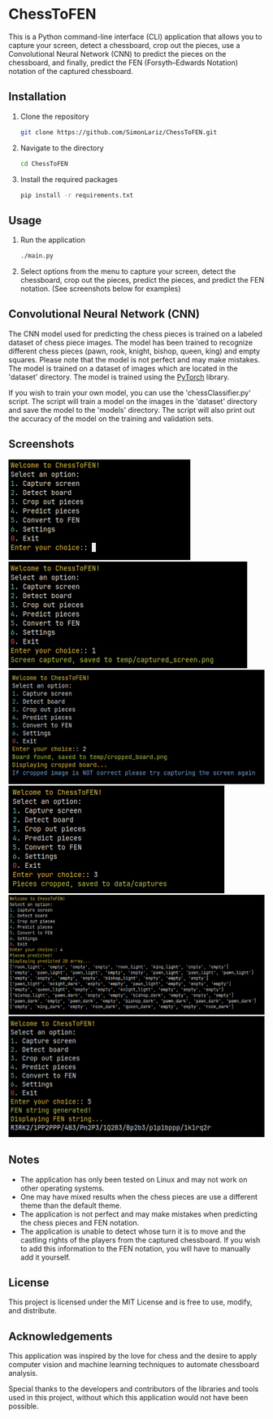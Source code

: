 # ChessToFEN

This is a Python command-line interface (CLI) application that allows you to capture your screen, detect a chessboard, crop out the pieces, use a Convolutional Neural Network (CNN) to predict the pieces on the chessboard, and finally, predict the FEN (Forsyth–Edwards Notation) notation of the captured chessboard.

## Installation

1. Clone the repository

   ```bash
   git clone https://github.com/SimonLariz/ChessToFEN.git
   ```

2. Navigate to the directory

   ```bash
   cd ChessToFEN
   ```

3. Install the required packages
   ```bash
   pip install -r requirements.txt
   ```

## Usage

1. Run the application

   ```bash
   ./main.py
   ```

2. Select options from the menu to capture your screen, detect the chessboard, crop out the pieces, predict the pieces, and predict the FEN notation. (See screenshots below for examples)

## Convolutional Neural Network (CNN)

The CNN model used for predicting the chess pieces is trained on a labeled dataset of chess piece images. The model has been trained to recognize different chess pieces (pawn, rook, knight, bishop, queen, king) and empty squares. Please note that the model is not perfect and may make mistakes. The model is trained on a dataset of images which are located in the 'dataset' directory. The model is trained using the [PyTorch](https://pytorch.org/) library.

If you wish to train your own model, you can use the 'chessClassifier.py' script. The script will train a model on the images in the 'dataset' directory and save the model to the 'models' directory. The script will also print out the accuracy of the model on the training and validation sets.

## Screenshots

![Menu](img/menu.png)
![Capture](img/capture-screen.png)
![Detect](img/detect-board.png)
![Crop](img/crop-pieces.png)
![Predict](img/predict-pieces.png)
![FEN](img/fen-example.png)

## Notes

- The application has only been tested on Linux and may not work on other operating systems.
- One may have mixed results when the chess pieces are use a different theme than the default theme.
- The application is not perfect and may make mistakes when predicting the chess pieces and FEN notation.
- The application is unable to detect whose turn it is to move and the castling rights of the players from the captured chessboard. If you wish to add this information to the FEN notation, you will have to manually add it yourself.

## License

This project is licensed under the MIT License and is free to use, modify, and distribute.

## Acknowledgements

This application was inspired by the love for chess and the desire to apply computer vision and machine learning techniques to automate chessboard analysis.

Special thanks to the developers and contributors of the libraries and tools used in this project, without which this application would not have been possible.
